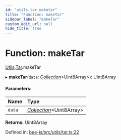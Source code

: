 ```yaml
---
id: "utils.tar.maketar"
title: "Function: makeTar"
sidebar_label: "makeTar"
custom_edit_url: null
hide_title: true
---
```


# Function: makeTar

[Utils](../modules/utils.md).[Tar](../modules/utils.tar.md).makeTar

▸ **makeTar**(`data`: [*Collection*](../types/collection.md)<Uint8Array\>): Uint8Array

#### Parameters:

Name | Type |
:------ | :------ |
`data` | [*Collection*](../types/collection.md)<Uint8Array\> |

**Returns:** Uint8Array

Defined in: [bee-js/src/utils/tar.ts:22](https://github.com/ethersphere/bee-js/blob/7260ee1/src/utils/tar.ts#L22)
